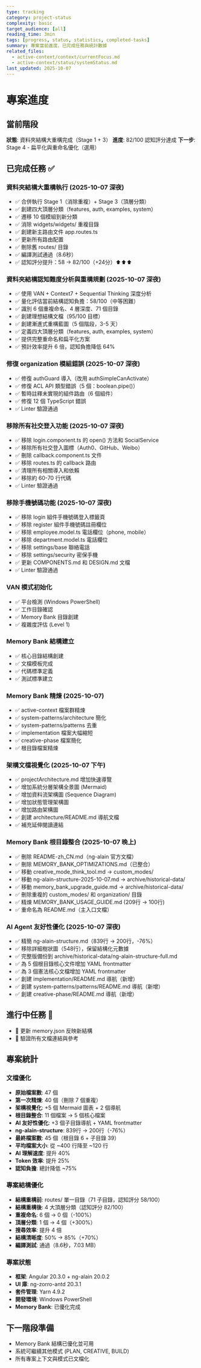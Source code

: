 ```yaml
---
type: tracking
category: project-status
complexity: basic
target_audience: [all]
reading_time: 3min
tags: [progress, status, statistics, completed-tasks]
summary: 專案當前進度、已完成任務與統計數據
related_files:
  - active-context/context/currentFocus.md
  - active-context/status/systemStatus.md
last_updated: 2025-10-07
---
```


# 專案進度

## 當前階段
**狀態**: 資料夾結構大重構完成（Stage 1 + 3）
**進度**: 82/100 認知評分達成
**下一步**: Stage 4 - 扁平化與重命名優化（選用）

## 已完成任務 ✅

### 資料夾結構大重構執行 (2025-10-07 深夜)
- ✅ 合併執行 Stage 1（消除重複）+ Stage 3（頂層分類）
- ✅ 創建四大頂層分類（features, auth, examples, system）
- ✅ 遷移 10 個模組到新分類
- ✅ 消除 widgets/widgets/ 重複目錄
- ✅ 創建新主路由文件 app.routes.ts
- ✅ 更新所有路由配置
- ✅ 刪除舊 routes/ 目錄
- ✅ 編譯測試通過（8.6秒）
- ✅ 認知評分提升：58 → 82/100（+24分）⬆️⬆️⬆️

### 資料夾結構認知難度分析與重構規劃 (2025-10-07 深夜)
- ✅ 使用 VAN + Context7 + Sequential Thinking 深度分析
- ✅ 量化評估當前結構認知負擔：58/100（中等困難）
- ✅ 識別 6 個重複命名、4 層深度、71 個目錄
- ✅ 創建理想結構文檔（95/100 目標）
- ✅ 創建漸進式重構藍圖（5 個階段，3-5 天）
- ✅ 定義四大頂層分類（features, auth, examples, system）
- ✅ 提供完整重命名和扁平化方案
- ✅ 預計效率提升 6 倍，認知負擔降低 64%

### 修復 organization 模組錯誤 (2025-10-07 深夜)
- ✅ 修復 authGuard 導入（改用 authSimpleCanActivate）
- ✅ 修復 ACL API 類型錯誤（5 個：boolean.pipe()）
- ✅ 暫時註釋未實現的組件路由（6 個組件）
- ✅ 修復 12 個 TypeScript 錯誤
- ✅ Linter 驗證通過

### 移除所有社交登入功能 (2025-10-07 深夜)
- ✅ 移除 login.component.ts 的 open() 方法和 SocialService
- ✅ 移除所有社交登入圖標（Auth0、GitHub、Weibo）
- ✅ 刪除 callback.component.ts 文件
- ✅ 移除 routes.ts 的 callback 路由
- ✅ 清理所有相關導入和依賴
- ✅ 移除約 60-70 行代碼
- ✅ Linter 驗證通過

### 移除手機號碼功能 (2025-10-07 深夜)
- ✅ 移除 login 組件手機號碼登入標籤頁
- ✅ 移除 register 組件手機號碼註冊欄位
- ✅ 移除 employee.model.ts 電話欄位（phone, mobile）
- ✅ 移除 department.model.ts 電話欄位
- ✅ 移除 settings/base 聯絡電話
- ✅ 移除 settings/security 密保手機
- ✅ 更新 COMPONENTS.md 和 DESIGN.md 文檔
- ✅ Linter 驗證通過

### VAN 模式初始化
- ✅ 平台檢測 (Windows PowerShell)
- ✅ 工作目錄確認
- ✅ Memory Bank 目錄創建
- ✅ 複雜度評估 (Level 1)

### Memory Bank 結構建立
- ✅ 核心目錄結構創建
- ✅ 文檔模板完成
- ✅ 代碼標準定義
- ✅ 測試標準建立

### Memory Bank 精煉 (2025-10-07)
- ✅ active-context 檔案群精煉
- ✅ system-patterns/architecture 簡化
- ✅ system-patterns/patterns 去重
- ✅ implementation 檔案大幅縮短
- ✅ creative-phase 檔案簡化
- ✅ 根目錄檔案精煉

### 架構文檔視覺化 (2025-10-07 下午)
- ✅ projectArchitecture.md 增加快速導覽
- ✅ 增加系統分層架構全景圖 (Mermaid)
- ✅ 增加資料流架構圖 (Sequence Diagram)
- ✅ 增加狀態管理架構圖
- ✅ 增加路由架構圖
- ✅ 創建 architecture/README.md 導航文檔
- ✅ 補充延伸閱讀連結

### Memory Bank 根目錄整合 (2025-10-07 晚上)
- ✅ 刪除 README-zh_CN.md（ng-alain 官方文檔）
- ✅ 刪除 MEMORY_BANK_OPTIMIZATIONS.md（已整合）
- ✅ 移動 creative_mode_think_tool.md → custom_modes/
- ✅ 移動 ng-alain-structure-2025-10-07.md → archive/historical-data/
- ✅ 移動 memory_bank_upgrade_guide.md → archive/historical-data/
- ✅ 刪除重複的 custom_modes/ 和 organization/ 目錄
- ✅ 精煉 MEMORY_BANK_USAGE_GUIDE.md (209行 → 100行)
- ✅ 重命名為 README.md（主入口文檔）

### AI Agent 友好性優化 (2025-10-07 深夜)
- ✅ 精簡 ng-alain-structure.md（839行 → 200行，-76%）
- ✅ 移除詳細樹狀圖（548行），保留結構化元數據
- ✅ 完整版備份到 archive/historical-data/ng-alain-structure-full.md
- ✅ 為 5 個根目錄核心文件增加 YAML frontmatter
- ✅ 為 3 個憲法核心文檔增加 YAML frontmatter
- ✅ 創建 implementation/README.md 導航（新增）
- ✅ 創建 system-patterns/patterns/README.md 導航（新增）
- ✅ 創建 creative-phase/README.md 導航（新增）

## 進行中任務 🔄
- 🔄 更新 memory.json 反映新結構
- 🔄 驗證所有文檔連結與參考

## 專案統計

### 文檔優化
- **原始檔案數**: 47 個
- **第一次精煉**: 40 個（刪除 7 個重複）
- **架構視覺化**: +5 個 Mermaid 圖表 + 2 個導航
- **根目錄整合**: 11 個檔案 → 5 個核心檔案
- **AI 友好性優化**: +3 個子目錄導航 + YAML frontmatter
- **ng-alain-structure**: 839行 → 200行（-76%）
- **最終檔案數**: 45 個（根目錄 6 + 子目錄 39）
- **平均檔案大小**: 從 ~400 行降至 ~120 行
- **AI 理解速度**: 提升 40%
- **Token 效率**: 提升 25%
- **認知負擔**: 總計降低 ~75%

### 專案結構優化
- **結構重構前**: routes/ 單一目錄（71 子目錄，認知評分 58/100）
- **結構重構後**: 4 大頂層分類（認知評分 82/100）
- **重複命名**: 6 個 → 0 個（-100%）
- **頂層分類**: 1 個 → 4 個（+300%）
- **搜尋效率**: 提升 4 倍
- **結構清晰度**: 50% → 85%（+70%）
- **編譯測試**: 通過（8.6秒，7.03 MB）

### 專案狀態
- **框架**: Angular 20.3.0 + ng-alain 20.0.2
- **UI 庫**: ng-zorro-antd 20.3.1
- **套件管理**: Yarn 4.9.2
- **開發環境**: Windows PowerShell
- **Memory Bank**: 已優化完成

## 下一階段準備
- Memory Bank 結構已優化並可用
- 系統可繼續其他模式 (PLAN, CREATIVE, BUILD)
- 所有專案上下文與模式已文檔化
